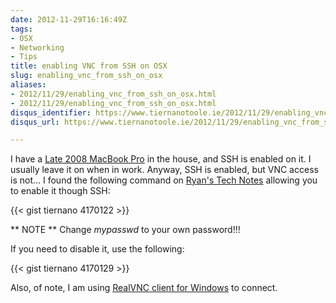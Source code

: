 ```yaml
---
date: 2012-11-29T16:16:49Z
tags:
- OSX
- Networking
- Tips
title: enabling VNC from SSH on OSX
slug: enabling_vnc_from_ssh_on_osx
aliases:
- 2012/11/29/enabling_vnc_from_ssh_on_osx.html
- 2012/11/29/enabling_vnc_from_ssh_on_osx.html
disqus_identifier: https://www.tiernanotoole.ie/2012/11/29/enabling_vnc_from_ssh_on_osx.html
disqus_url: https://www.tiernanotoole.ie/2012/11/29/enabling_vnc_from_ssh_on_osx.html

---
```

 
 
 
 
 
 

I have a [Late 2008 MacBook Pro][1] in the house, and SSH is enabled on it. I usually leave it on when in work. Anyway, SSH is enabled, but VNC access is not... I found the following command on [Ryan's Tech Notes][2] allowing you to enable it though SSH:

{{< gist tiernano 4170122 >}}

** NOTE ** Change *mypasswd* to your own password!!!

If you need to disable it, use the following:

{{< gist tiernano 4170129 >}}

Also, of note, I am using [RealVNC client for Windows][3] to connect. 

[1]:/Computers/MacBookPro.html
[2]:http://technotes.twosmallcoins.com/?p=279
[3]:http://www.realvnc.com/